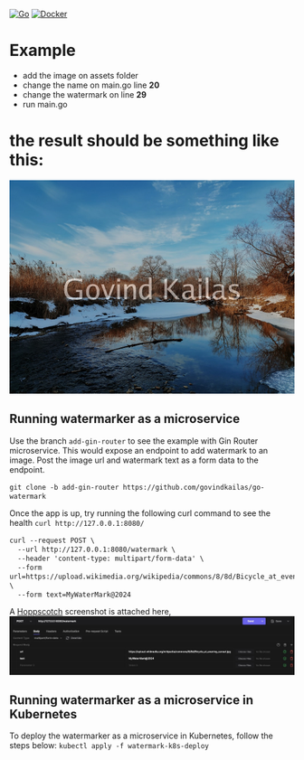 [![Go](https://github.com/govindkailas/go-watermark/actions/workflows/go.yml/badge.svg)](https://github.com/govindkailas/go-watermark/actions/workflows/go.yml)
[![Docker](https://github.com/govindkailas/go-watermark/actions/workflows/docker-publish.yml/badge.svg?branch=main)](https://github.com/govindkailas/go-watermark/actions/workflows/docker-publish.yml)

# Example

- add the image on assets folder
- change the name on main.go line **20**
- change the watermark on line **29**
- run main.go

# the result should be something like this:

![Example](image-with-overlay.jpg?raw=true)

## Running watermarker as a microservice
Use the branch `add-gin-router` to see the example with Gin Router microservice. This would expose an endpoint to add watermark to an image. 
Post the image url and watermark text as a form data to the endpoint.

```
git clone -b add-gin-router https://github.com/govindkailas/go-watermark
```

Once the app is up, try running the following curl command to see the health
`curl http://127.0.0.1:8080/`

```
curl --request POST \
  --url http://127.0.0.1:8080/watermark \
  --header 'content-type: multipart/form-data' \
  --form url=https://upload.wikimedia.org/wikipedia/commons/8/8d/Bicycle_at_evening_sunset.jpg \
  --form text=MyWaterMark@2024
```

A [Hoppscotch](https://hoppscotch.io) screenshot is attached here, 
![post form](watermark-form-data.jpg?raw=true)

## Running watermarker as a microservice in Kubernetes
To deploy the watermarker as a microservice in Kubernetes, follow the steps below:
`kubectl apply -f watermark-k8s-deploy`